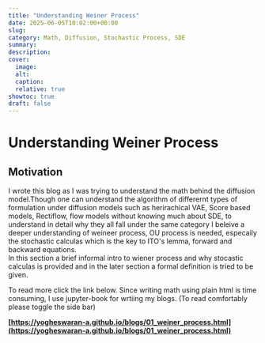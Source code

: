 ```yaml
---
title: "Understanding Weiner Process"
date: 2025-06-05T10:02:00+00:00
slug: 
category: Math, Diffusion, Stochastic Process, SDE
summary:
description:
cover:
  image: 
  alt:
  caption:
  relative: true
showtoc: true
draft: false
---
```


# Understanding Weiner Process

## Motivation
I wrote this blog as I was trying to understand the math behind the diffusion model.Though one can understand the algorithm of differernt types of formulation under diffusion models such as herirachical VAE, Score based models, Rectiflow, flow models without knowing much about SDE, to understand in detail why they all fall under the same category I beleive a deeper understanding of weineer process, OU process is needed, especaily the stochastic calculas which is the key to ITO's lemma, forward and backward equations.     
In this section a brief informal intro to  wiener process and why stocastic calculas is provided and in the later section a formal definition is tried to be given.


To read more click the link below. Since writing math using plain html is time consuming, I use jupyter-book for wrtiing my blogs.
(To read comfortably please toggle the side  bar)      

**[https://yogheswaran-a.github.io/blogs/01_weiner_process.html](https://yogheswaran-a.github.io/blogs/01_weiner_process.html)**